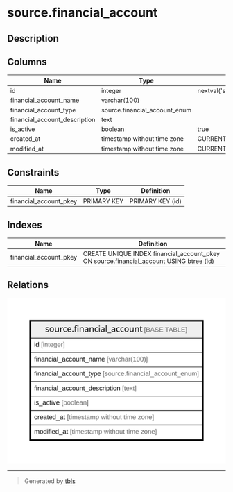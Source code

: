 # source.financial_account

## Description

## Columns

| Name | Type | Default | Nullable | Children | Parents | Comment |
| ---- | ---- | ------- | -------- | -------- | ------- | ------- |
| id | integer | nextval('source.financial_account_id_seq'::regclass) | false |  |  |  |
| financial_account_name | varchar(100) |  | false |  |  |  |
| financial_account_type | source.financial_account_enum |  | true |  |  |  |
| financial_account_description | text |  | true |  |  |  |
| is_active | boolean | true | true |  |  |  |
| created_at | timestamp without time zone | CURRENT_TIMESTAMP | true |  |  |  |
| modified_at | timestamp without time zone | CURRENT_TIMESTAMP | true |  |  |  |

## Constraints

| Name | Type | Definition |
| ---- | ---- | ---------- |
| financial_account_pkey | PRIMARY KEY | PRIMARY KEY (id) |

## Indexes

| Name | Definition |
| ---- | ---------- |
| financial_account_pkey | CREATE UNIQUE INDEX financial_account_pkey ON source.financial_account USING btree (id) |

## Relations

![er](source.financial_account.svg)

---

> Generated by [tbls](https://github.com/k1LoW/tbls)
